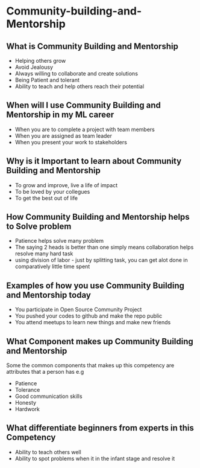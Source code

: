 # Community-building-and-Mentorship

## What is Community Building and Mentorship
 - Helping others grow
 - Avoid Jealousy
 - Always willing to collaborate and create solutions
 - Being Patient and tolerant
 - Ability to teach and help others reach their potential

## When will I use Community Building and Mentorship in my ML career
- When you are to complete a project with team members
- When you are assigned as team leader
- When you present your work to stakeholders

## Why is it Important to learn about Community Building and Mentorship
- To grow and improve, live a life of impact
- To be loved by your collegues
- To get the best out of life

## How Community Building and Mentorship helps to Solve problem
- Patience helps solve many problem
- The saying 2 heads is better than one simply means collaboration helps resolve many hard task
- using division of labor - just by splitting task, you can get alot done in comparatively little time spent

## Examples of how you use Community Building and Mentorship today
- You participate in Open Source Community Project
- You pushed your codes to github and make the repo public
- You attend meetups to learn new things and make new friends

## What Component makes up Community Building and Mentorship
Some the common components that makes up this competency are attributes that a person has e.g
- Patience
- Tolerance
- Good communication skills
- Honesty
- Hardwork

## What differentiate beginners from experts in this Competency
- Ability to teach others well
- Ability to spot problems when it in the infant stage and resolve it
